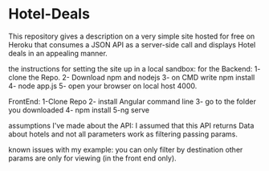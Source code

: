 # Hotel-Deals
This repository gives a description on a very simple site hosted for free on Heroku that consumes a JSON API as a server-side call and displays Hotel deals in an appealing manner.

the instructions for setting the site up in a local sandbox:
for the Backend:
1- clone the Repo.
2- Download npm and nodejs
3- on CMD write npm install
4- node app.js
5- open your browser on local host 4000.

FrontEnd:
1-Clone Repo
2- install Angular command line 
3- go to the folder you downloaded
4- npm install
5-ng serve

 assumptions I've made about the API:
I assumed that this API returns Data about hotels and not all parameters work as filtering passing params.

 known issues with my example:
you can only filter by destination other params are only for viewing (in the front end only).
